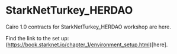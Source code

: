 # StarkNetTurkey_HERDAO
Cairo 1.0 contracts for StarkNetTurkey_HERDAO workshop are here.


Find the link to the set up: (https://book.starknet.io/chapter_1/environment_setup.html)[here].
